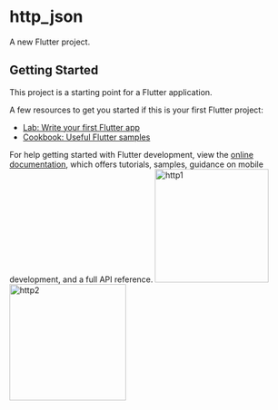 # http_json

A new Flutter project.

## Getting Started

This project is a starting point for a Flutter application.

A few resources to get you started if this is your first Flutter project:

- [Lab: Write your first Flutter app](https://docs.flutter.dev/get-started/codelab)
- [Cookbook: Useful Flutter samples](https://docs.flutter.dev/cookbook)

For help getting started with Flutter development, view the
[online documentation](https://docs.flutter.dev/), which offers tutorials,
samples, guidance on mobile development, and a full API reference.
<img width="200" alt="http1" src="https://github.com/ihamzahkgithub/http_json/assets/109942374/7f54835a-62d2-413f-9983-2c9c33f1718d">
<img width="205" alt="http2" src="https://github.com/ihamzahkgithub/http_json/assets/109942374/da4aedc0-69a7-4a74-876b-3e62b4be3412">
